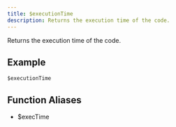 ```yaml
---
title: $executionTime
description: Returns the execution time of the code.
---
```


Returns the execution time of the code.
## Example
```
$executionTime
```
## Function Aliases
- $execTime